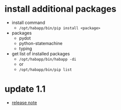 # install additional packages

* install command
  * `/opt/habapp/bin/pip install <package>`
* packages
  * pydot
  * python-statemachine
  * typing
* get list of installed packages
  * `/opt/habapp/bin/habapp -di`
  * or
  * `/opt/habapp/bin/pip list`

# update 1.1
* [release note](https://community.openhab.org/t/habapp-1-1/147269)
